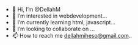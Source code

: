 - 👋 Hi, I’m @DellahM
- 👀 I’m interested in webdevelopment...
- 🌱 I’m currently learning html, javascript...
- 💞️ I’m looking to collaborate on ...
- 📫 How to reach me dellahmiheso@gmail.com..

<!---
DellahM/DellahM is a ✨ special ✨ repository because its `README.md` (this file) appears on your GitHub profile.
You can click the Preview link to take a look at your changes.
--->
